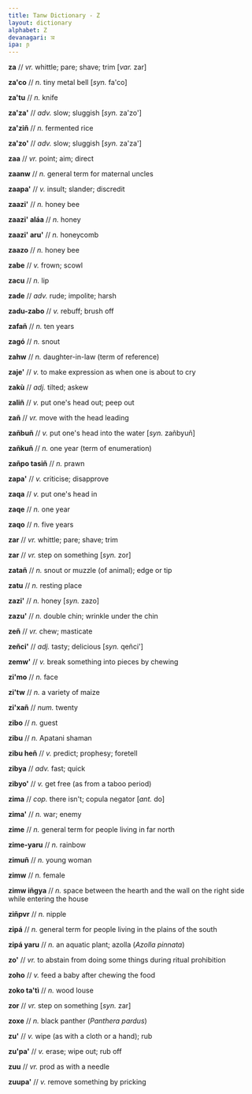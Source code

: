 ```yaml
---
title: Tanw Dictionary - Z
layout: dictionary
alphabet: Z
devanagari: ञ
ipa: ɲ
---
```


__za__	// _vr._	whittle; pare; shave; trim	[_var._	zar]


__za'co__	// _n._	tiny metal bell	[_syn._	fa'co]


__za'tu__	// _n._	knife


__za'za'__	// _adv._	slow; sluggish	[_syn._	za'zo']


__za'ziñ__	// _n._	fermented rice		


__za'zo'__	// _adv._	slow; sluggish	[_syn._	za'za']


__zaa__	// _vr._	point; aim; direct		


__zaanw__	// _n._	general term for maternal uncles		


__zaapa'__	// _v._	insult; slander; discredit		


__zaazi'__	// _n._	honey bee		


__zaazi' aláa__	// _n._	honey		


__zaazi' aru'__	// _n._	honeycomb		


__zaazo__	// _n._	honey bee		


__zabe__	// _v._	frown; scowl		


__zacu__	// _n._	lip		


__zade__	// _adv._	rude; impolite; harsh		


__zadu-zabo__	// _v._	rebuff; brush off		


__zafañ__	// _n._	ten years		


__zagó__	// _n._	snout		


__zahw__	// _n._	daughter-in-law (term of reference)		


__zaje'__	// _v._	to make expression as when one is about to cry		


__zakù__	// _adj._	tilted; askew		


__zaliñ__	// _v._	put one's head out; peep out		


__zañ__	// _vr._	move with the head leading		


__zañbuñ__	// _v._	put one's head into the water	[_syn._	zañbyuñ]


__zañkuñ__	// _n._	one year (term of enumeration)		


__zañpo tasiñ__	// _n._	prawn		


__zapa'__	// _v._	criticise; disapprove		


__zaqa__	// _v._	put one's head in		


__zaqe__	// _n._	one year		


__zaqo__	// _n._	five years		


__zar__	// _vr._	whittle; pare; shave; trim		


__zar__	// _vr._	step on something	[_syn._	zor]


__zatañ__	// _n._	snout or muzzle (of animal); edge or tip		


__zatu__	// _n._	resting place		


__zazi'__	// _n._	honey	[_syn._	zazo]


__zazu'__	// _n._	double chin; wrinkle under the chin		


__zeñ__	// _vr._	chew; masticate		


__zeñci'__	// _adj._	tasty; delicious	[_syn._	qeñci']


__zemw'__	// _v._	break something into pieces by chewing		


__zi'mo__	// _n._	face		


__zi'tw__	// _n._	a variety of maize		


__zi'xañ__	// _num._	twenty		


__zibo__	// _n._	guest		


__zibu__	// _n._	Apatani shaman		


__zibu heñ__	// _v._	predict; prophesy; foretell		


__zibya__	// _adv._	fast; quick		


__zibyo'__	// _v._	get free (as from a taboo period)		


__zima__	// _cop._	there isn't; copula negator	[_ant._	do]


__zima'__	// _n._	war; enemy		


__zime__	// _n._	general term for people living in far north		


__zime-yaru__	// _n._	rainbow		


__zimuñ__	// _n._	young woman		


__zimw__	// _n._	female		


__zimw iñgya__	// _n._	space between the hearth and the wall on the right side while entering the house		


__ziñpvr__	// _n._	nipple		


__zipá__	// _n._	general term for people living in the plains of the south		


__zipá yaru__	// _n._	an aquatic plant; azolla (_Azolla pinnata_)		


__zo'__	// _vr._	to abstain from doing some things during ritual prohibition		


__zoho__	// _v._	feed a baby after chewing the food		


__zoko ta'tì__	// _n._	wood louse		


__zor__	// _vr._	step on something	[_syn._	zar]


__zoxe__	// _n._	black panther (_Panthera pardus_)


__zu'__	// _v._	wipe (as with a cloth or a hand); rub		


__zu'pa'__	// _v._	erase; wipe out; rub off


__zuu__	// _vr._	prod as with a needle


__zuupa'__	// _v._	remove something by pricking
